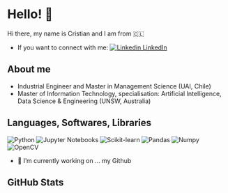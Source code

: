 # Hello! 👋
Hi there, my name is Cristian and I am from 🇨🇱 <br />
- If you want to connect with me: [![Linkedin](https://i.stack.imgur.com/gVE0j.png) LinkedIn](https://www.linkedin.com/in/cristian-vergara-bahamondes-79a4b827/)


## About me
- Industrial Engineer and Master in Management Science (UAI, Chile)
- Master of Information Technology, specialisation: Artificial Intelligence, Data Science & Engineering (UNSW, Australia)


## Languages, Softwares, Libraries
![Python](https://img.shields.io/badge/-Python-3776AB?logo=python&logoColor=white&style=plastic)
![Jupyter Notebooks](https://img.shields.io/badge/-Jupyter%20Notebooks-F37626?logo=jupyter&logoColor=white&style=plastic)
![Scikit-learn](https://img.shields.io/badge/-Scikit%20learn-F7931E?logo=scikit-learn&logoColor=white&style=plastic)
![Pandas](https://img.shields.io/badge/-Pandas-150458?logo=pandas&logoColor=white&style=plastic)
![Numpy](https://img.shields.io/badge/-Numpy-013243?logo=numpy&logoColor=white&style=plastic)
![OpenCV](https://img.shields.io/badge/-OpenCV-5C3EE8?logo=opencv&logoColor=white&style=plastic)

- 🔭 I’m currently working on ... my Github

## GitHub Stats


<!--
**cverbah/cverbah** is a ✨ _special_ ✨ repository because its `README.md` (this file) appears on your GitHub profile.

Here are some ideas to get you started:

- 🔭 I’m currently working on ...
- 🌱 I’m currently learning ...
- 👯 I’m looking to collaborate on ...
- 🤔 I’m looking for help with ...
- 💬 Ask me about ...
- 📫 How to reach me: ...
- 😄 Pronouns: ...
- ⚡ Fun fact: ...
-->
